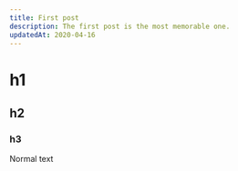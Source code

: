 ```yaml
---
title: First post
description: The first post is the most memorable one.
updatedAt: 2020-04-16
---
```


# h1
## h2
### h3

Normal text
